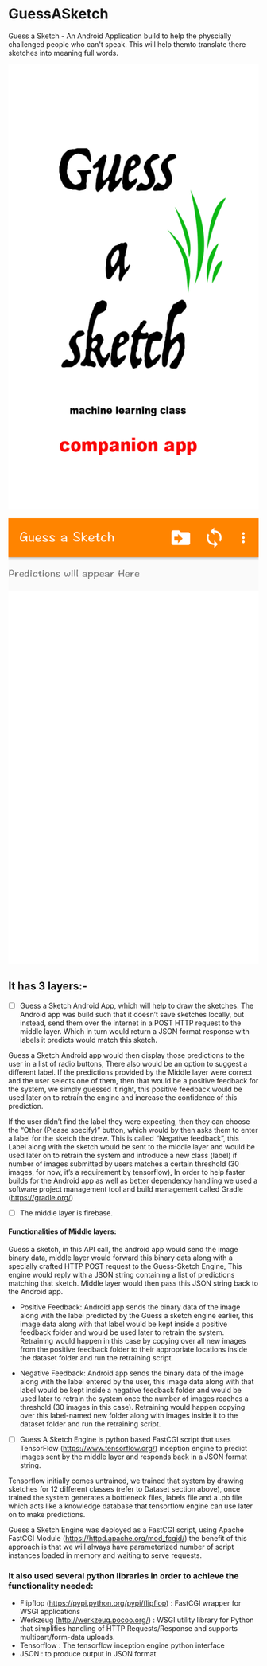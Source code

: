 # GuessASketch
Guess a Sketch - An Android Application build to help the physcially challenged people who can't speak. This will help themto translate there sketches into meaning full words.

![Image of GuessASketch](https://github.com/BhupendraNegi/GuessASketch/blob/master/pictures/Screenshot_2018-12-05-00-53-36-655_edu.mum.ml.group7.guessasketch.android.png)


![Image of GuessASketch](https://github.com/BhupendraNegi/GuessASketch/blob/master/pictures/Screenshot_2018-12-05-00-53-41-347_edu.mum.ml.group7.guessasketch.android.png)
## It has 3 layers:-
- [ ] Guess a Sketch Android App, which will help to draw the sketches. The Android app was build such that it doesn’t save sketches locally, but instead, send them over the internet in a POST HTTP request to the middle layer. Which in turn would return a JSON format response with labels it predicts would match this sketch. 

Guess a Sketch Android app would then display those predictions to the user in a list of radio buttons, There also would be an option to suggest a different label.  If the predictions provided by the Middle layer were correct and the user selects one of them, then that would be a positive feedback for the system, we simply guessed it right, this positive feedback would be used later on to retrain the engine and increase the confidence of this prediction. 

If the user didn’t find the label they were expecting, then they can choose the “Other (Please specify)” button, which would by then asks them to enter a label for the sketch the drew. This is called “Negative feedback”, this Label along with the sketch would be sent to the middle layer and would be used later on to retrain the system and introduce a new class (label) if number of images submitted by users matches a certain threshold (30 images, for now, it’s a requirement by tensorflow), In order to help faster builds for the Android app as well as better dependency handling we used a software project management tool and build management called Gradle (https://gradle.org/) 


- [ ] The middle layer is firebase.
#### Functionalities of Middle layers:
Guess a sketch, in this API call, the android app would send the image binary data, middle layer would forward this binary data along with a specially crafted HTTP POST request to the Guess-Sketch Engine, This engine would reply with a JSON string containing a list of predictions matching that sketch. Middle layer would then pass this JSON string back to the Android app.

* Positive Feedback: Android app sends the binary data of the image along with the label predicted by the Guess a sketch engine earlier, this image data along with that label would be kept inside a positive feedback folder and would be used later to retrain the system. Retraining would happen in this case by copying over all new images from the positive feedback folder to their appropriate locations inside the dataset folder and run the retraining script. 

* Negative Feedback: Android app sends the binary data of the image along with the label entered by the user, this image data along with that label would be kept inside a negative feedback folder and would be used later to retrain the system once the number of images reaches a threshold (30 images in this case). Retraining would happen copying over this label-named new folder along with images inside it to the dataset folder and run the retraining script. 

- [ ] Guess A Sketch Engine is python based FastCGI script that uses TensorFlow (https://www.tensorflow.org/) inception engine to predict images sent by the middle layer and responds back in a JSON format string. 

Tensorflow initially comes untrained, we trained that system by drawing sketches for 12 different classes (refer to Dataset section above), once trained the system generates a bottleneck files, labels file and a .pb file which acts like a knowledge database that tensorflow engine can use later on to make predictions.

Guess a Sketch Engine was deployed as a FastCGI script, using Apache FastCGI Module (https://httpd.apache.org/mod_fcgid/) the benefit of this approach is that we will always have parameterized number of script instances loaded in memory and waiting to serve requests.

### It also used several python libraries in order to achieve the functionality needed: 

* Flipflop (https://pypi.python.org/pypi/flipflop) : FastCGI wrapper for WSGI applications
* Werkzeug (http://werkzeug.pocoo.org/) : WSGI utility library for Python that simplifies handling of HTTP Requests/Response and supports multipart/form-data uploads. 
* Tensorflow : The tensorflow inception engine python interface  
* JSON : to produce output in JSON format
